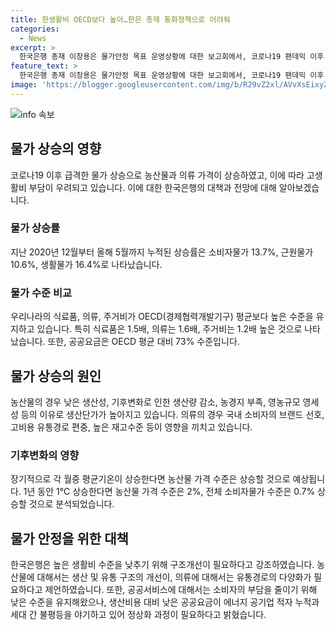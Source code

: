 ```yaml
---
title: 한생활비 OECD보다 높아…한은 총재 통화정책으로 어려워
categories:
  - News
excerpt: >
  한국은행 총재 이창용은 물가안정 목표 운영상황에 대한 보고회에서, 코로나19 팬데믹 이후 농산물과 의류 등의 물가가 상승한 문제를 지적했다. 물가 상승은 농산물의 생산량 감소와 유통비용, 의류의 브랜드 선호 및 유통경로 등이 영향을 미치고 있다고 설명했다. 또한, 높은 생활비 수준을 낮추기 위해서는 구조개선이 필요하다고 강조했으며, 공공요금을 통한 물가 상승압력 완화 방안을 제안했다. 이러한 문제에 대한 정책적 분석의 필요성을 강조하며, 소비자의 부담을 경감할 수 있는 대책을 모색해야 한다고 당부했다.
feature_text: >
  한국은행 총재 이창용은 물가안정 목표 운영상황에 대한 보고회에서, 코로나19 팬데믹 이후 농산물과 의류 등의 물가가 상승한 문제를 지적했다. 물가 상승은 농산물의 생산량 감소와 유통비용, 의류의 브랜드 선호 및 유통경로 등이 영향을 미치고 있다고 설명했다. 또한, 높은 생활비 수준을 낮추기 위해서는 구조개선이 필요하다고 강조했으며, 공공요금을 통한 물가 상승압력 완화 방안을 제안했다. 이러한 문제에 대한 정책적 분석의 필요성을 강조하며, 소비자의 부담을 경감할 수 있는 대책을 모색해야 한다고 당부했다.
image: 'https://blogger.googleusercontent.com/img/b/R29vZ2xl/AVvXsEixyZcFfHzMRdzZMjFBmAUKJYCLCGyLL1o632UiGVXcaFdKo_bkvkuCioo0uUKlGfBVcT3P84aROyZIXSBEx3Aw5nCQ3pTgDom1WDC4m8eifvWiAmWEEVb4x6G_l8C0QH225ldMjyaFvpxGEBGNO37VmDTDMHGhJPq73UglMfDca1-0aw/s1600/blogspot.png'
---
```


<p><img src="https://blogger.googleusercontent.com/img/b/R29vZ2xl/AVvXsEixyZcFfHzMRdzZMjFBmAUKJYCLCGyLL1o632UiGVXcaFdKo_bkvkuCioo0uUKlGfBVcT3P84aROyZIXSBEx3Aw5nCQ3pTgDom1WDC4m8eifvWiAmWEEVb4x6G_l8C0QH225ldMjyaFvpxGEBGNO37VmDTDMHGhJPq73UglMfDca1-0aw/s1600/blogspot.png" alt="info 속보" /></p>

<h2 data-ke-size="size26">물가 상승의 영향</h2>

<p data-ke-size="size16">코로나19 이후 급격한 물가 상승으로 농산물과 의류 가격이 상승하였고, 이에 따라 고생활비 부담이 우려되고 있습니다. 이에 대한 한국은행의 대책과 전망에 대해 알아보겠습니다.</p>

<h3>물가 상승률</h3>

<p data-ke-size="size16">지난 2020년 12월부터 올해 5월까지 누적된 상승률은 소비자물가 13.7%, 근원물가 10.6%, 생활물가 16.4%로 나타났습니다.</p>

<h3>물가 수준 비교</h3>

<p data-ke-size="size16">우리나라의 식료품, 의류, 주거비가 OECD(경제협력개발기구) 평균보다 높은 수준을 유지하고 있습니다. 특히 식료품은 1.5배, 의류는 1.6배, 주거비는 1.2배 높은 것으로 나타났습니다. 또한, 공공요금은 OECD 평균 대비 73% 수준입니다.</p>

<h2 data-ke-size="size26">물가 상승의 원인</h2>

<p data-ke-size="size16">농산물의 경우 낮은 생산성, 기후변화로 인한 생산량 감소, 농경지 부족, 영농규모 영세성 등의 이유로 생산단가가 높아지고 있습니다. 의류의 경우 국내 소비자의 브랜드 선호, 고비용 유통경로 편중, 높은 재고수준 등이 영향을 끼치고 있습니다.</p>

<h3>기후변화의 영향</h3>

<p data-ke-size="size16">장기적으로 각 월중 평균기온이 상승한다면 농산물 가격 수준은 상승할 것으로 예상됩니다. 1년 동안 1℃ 상승한다면 농산물 가격 수준은 2%, 전체 소비자물가 수준은 0.7% 상승할 것으로 분석되었습니다.</p>

<h2 data-ke-size="size26">물가 안정을 위한 대책</h2>

<p data-ke-size="size16">한국은행은 높은 생활비 수준을 낮추기 위해 구조개선이 필요하다고 강조하였습니다. 농산물에 대해서는 생산 및 유통 구조의 개선이, 의류에 대해서는 유통경로의 다양화가 필요하다고 제언하였습니다. 또한, 공공서비스에 대해서는 소비자의 부담을 줄이기 위해 낮은 수준을 유지해왔으나, 생산비용 대비 낮은 공공요금이 에너지 공기업 적자 누적과 세대 간 불평등을 야기하고 있어 정상화 과정이 필요하다고 밝혔습니다.</p>

